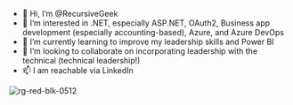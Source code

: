 - 👋 Hi, I’m @RecursiveGeek
- 👀 I’m interested in .NET, especially ASP.NET, OAuth2, Business app development (especially accounting-based), Azure, and Azure DevOps
- 🌱 I’m currently learning to improve my leadership skills and Power BI
- 💞️ I’m looking to collaborate on incorporating leadership with the technical (technical leadership!)
- 📫 I am reachable via LinkedIn

![rg-red-blk-0512](https://user-images.githubusercontent.com/38358141/209210127-f7b44052-b319-4194-b512-c45c37e1a762.png)
